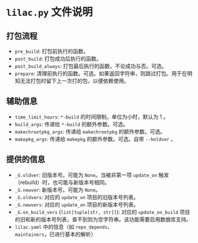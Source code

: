 # `lilac.py` 文件说明

## 打包流程
* `pre_build`: 打包前执行的函数。
* `post_build`: 打包成功后执行的函数。
* `post_build_always`: 打包最后执行的函数，不论成功与否。可选。
* `prepare`: 清理前执行的函数。可选。如果返回字符串，则跳过打包。用于在明知无法打包时留下上一次打的包，以便依赖使用。

## 辅助信息
* `time_limit_hours`: `*-build` 的时间限制。单位为小时，默认为 1 。
* `build_args`: 传递给 `*-build` 的额外参数。可选。
* `makechrootpkg_args`: 传递给 `makechrootpkg` 的额外参数。可选。
* `makepkg_args`: 传递给 `makepkg` 的额外参数。可选。自带 `--holdver` 。

## 提供的信息
* `_G.oldver`: 旧版本号。可能为 `None`。当被非第一项 `update_on` 触发（rebuild）时，也可能与新版本号相同。
* `_G.newver`: 新版本号。可能为 `None`。
* `_G.oldvers`: 对应的 `update_on` 项目的旧版本号列表。
* `_G.newvers`: 对应的 `update_on` 项目的新版本号列表。
* `_G.on_build_vers` (`list[tuple[str, str]]`): 对应的 `update_on_build` 项目的旧和新的版本号列表，查不到则为空字符串。该功能需要启用数据库支持。
* `lilac.yaml` 中的信息（如 `repo_depends`、`maintainers`，已进行基本的解析）
